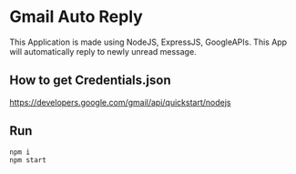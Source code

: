 # Gmail Auto Reply

This Application is made using NodeJS, ExpressJS, GoogleAPIs. This App will automatically reply to newly unread message.

## How to get Credentials.json

https://developers.google.com/gmail/api/quickstart/nodejs

## Run

    npm i
    npm start
